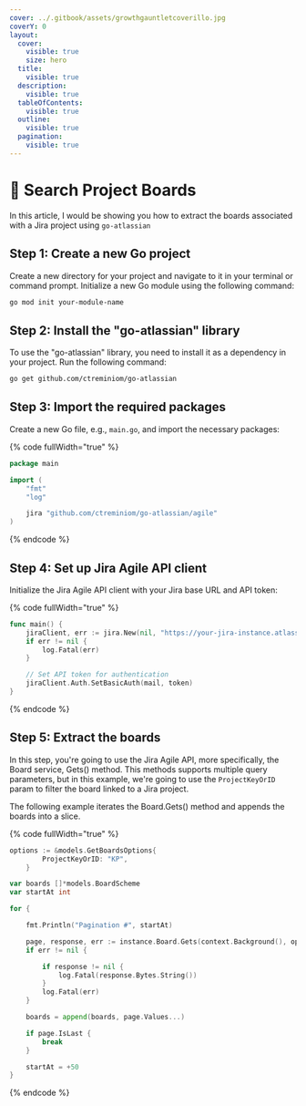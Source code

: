 ```yaml
---
cover: ../.gitbook/assets/growthgauntletcoverillo.jpg
coverY: 0
layout:
  cover:
    visible: true
    size: hero
  title:
    visible: true
  description:
    visible: true
  tableOfContents:
    visible: true
  outline:
    visible: true
  pagination:
    visible: true
---
```


# 🚟 Search Project Boards

In this article, I would be showing you how to extract the boards associated with a Jira project using `go-atlassian`

## Step 1: Create a new Go project

Create a new directory for your project and navigate to it in your terminal or command prompt. Initialize a new Go module using the following command:

```bash
go mod init your-module-name
```

## Step 2: Install the "go-atlassian" library&#x20;

To use the "go-atlassian" library, you need to install it as a dependency in your project. Run the following command:

```bash
go get github.com/ctreminiom/go-atlassian
```

## Step 3: Import the required packages&#x20;

Create a new Go file, e.g., `main.go`, and import the necessary packages:

{% code fullWidth="true" %}
```go
package main

import (
	"fmt"
	"log"

	jira "github.com/ctreminiom/go-atlassian/agile"
)
```
{% endcode %}

## Step 4: Set up Jira Agile API client&#x20;

Initialize the Jira Agile API client with your Jira base URL and API token:

{% code fullWidth="true" %}
```go
func main() {
	jiraClient, err := jira.New(nil, "https://your-jira-instance.atlassian.net")
	if err != nil {
		log.Fatal(err)
	}

	// Set API token for authentication
	jiraClient.Auth.SetBasicAuth(mail, token)
}
```
{% endcode %}

## Step 5: Extract the boards

In this step, you're going to use the Jira Agile API, more specifically, the Board service, Gets() method. This methods supports multiple query parameters, but in this example, we're going to use the `ProjectKeyOrID` param to filter the board linked to a Jira project.



The following example iterates the Board.Gets() method and appends the boards into a slice.

{% code fullWidth="true" %}
```go
options := &models.GetBoardsOptions{
		ProjectKeyOrID: "KP",
	}

var boards []*models.BoardScheme
var startAt int

for {

	fmt.Println("Pagination #", startAt)

	page, response, err := instance.Board.Gets(context.Background(), options, startAt, 50)
	if err != nil {

		if response != nil {
			log.Fatal(response.Bytes.String())
		}
		log.Fatal(err)
	}

	boards = append(boards, page.Values...)

	if page.IsLast {
		break
	}

	startAt = +50
}
```
{% endcode %}

